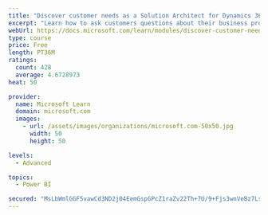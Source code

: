 ```yaml
---
title: "Discover customer needs as a Solution Architect for Dynamics 365 and Power Platform"
excerpt: "Learn how to ask customers questions about their business processes and feature requirements to create a viable solution."
webUrl: https://docs.microsoft.com/learn/modules/discover-customer-needs/
type: course
price: Free
length: PT36M
ratings:
  count: 428
  average: 4.6728973
heat: 50

provider:
  name: Microsoft Learn
  domain: microsoft.com
  images:
    - url: /assets/images/organizations/microsoft.com-50x50.jpg
      width: 50
      height: 50

levels:
  - Advanced

topics:
  - Power BI

secured: "MsLbWmlGGF5vawCd3ND2j04EemGspGPcZ1raZv22Th+7U/9+Fjs3wnVeBz7LsVbi0dn+W+xq+9JnzkT/XBbTombNb13yiNvbZYT43lBdBKJ6Cg7THj3sI2bxcsYCYKUTrbXXRmf9EsixlshQy+IM+208nCv6XWgYfMXRBamCeHEd6ygCiq2apqujWJKyi0xvYjESFu1nXZ44DwZ58AT2tCuyppalojvP0bvonDhOwa1Aq8C8+M46Ge6BvCWnIgUk9unXTYubweqdh9+k18+/CBCZnWF0QNSFWrf98Rc+E/TY6EtcyVLadgyvAhlfYPNMN1fd6qDepXXYss+a93n+tx1f9dJPGqTiks5cqxPnHP/ngFFkKsLJw0CHgdii6ACNt3Fgm6iTKOG7HwDuqBZcr3c/MdpePDjIAy+wh9Wb1+w=;E2r2LF5N/ZN2r6+uQNtB7Q=="
---
```


